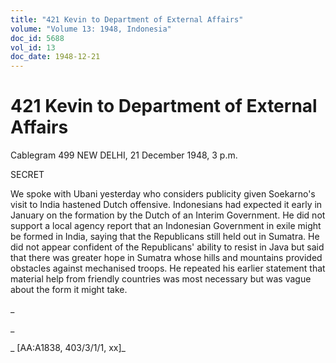 ```yaml
---
title: "421 Kevin to Department of External Affairs"
volume: "Volume 13: 1948, Indonesia"
doc_id: 5688
vol_id: 13
doc_date: 1948-12-21
---
```


# 421 Kevin to Department of External Affairs

Cablegram 499 NEW DELHI, 21 December 1948, 3 p.m.

SECRET

We spoke with Ubani yesterday who considers publicity given Soekarno's visit to India hastened Dutch offensive. Indonesians had expected it early in January on the formation by the Dutch of an Interim Government. He did not support a local agency report that an Indonesian Government in exile might be formed in India, saying that the Republicans still held out in Sumatra. He did not appear confident of the Republicans' ability to resist in Java but said that there was greater hope in Sumatra whose hills and mountains provided obstacles against mechanised troops. He repeated his earlier statement that material help from friendly countries was most necessary but was vague about the form it might take.

_

_

_ [AA:A1838, 403/3/1/1, xx]_
